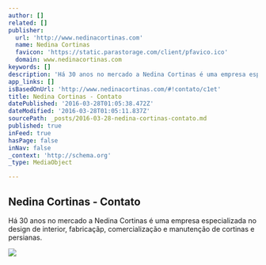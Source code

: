```yaml
---
author: []
related: []
publisher:
  url: 'http://www.nedinacortinas.com'
  name: Nedina Cortinas
  favicon: 'https://static.parastorage.com/client/pfavico.ico'
  domain: www.nedinacortinas.com
keywords: []
description: 'Há 30 anos no mercado a Nedina Cortinas é uma empresa especializada no design de interior, fabricaçãp, comercialização e manutenção de cortinas e persianas.'
app_links: []
isBasedOnUrl: 'http://www.nedinacortinas.com/#!contato/c1et'
title: Nedina Cortinas - Contato
datePublished: '2016-03-28T01:05:38.472Z'
dateModified: '2016-03-28T01:05:11.837Z'
sourcePath: _posts/2016-03-28-nedina-cortinas-contato.md
published: true
inFeed: true
hasPage: false
inNav: false
_context: 'http://schema.org'
_type: MediaObject

---
```

<article style=""><h1>Nedina Cortinas - Contato</h1><p>Há 30 anos no mercado a Nedina Cortinas é uma empresa especializada no design de interior, fabricaçãp, comercialização e manutenção de cortinas e persianas.</p><img src="https://static.wixstatic.com/media/4f857b2e8a316c4e1ed16717a3d4ec8c.png" /></article>